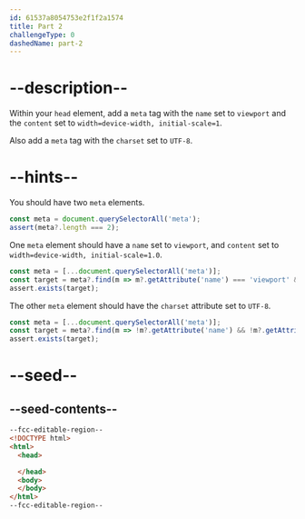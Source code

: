 ```yaml
---
id: 61537a8054753e2f1f2a1574
title: Part 2
challengeType: 0
dashedName: part-2
---
```


# --description--

Within your `head` element, add a `meta` tag with the `name` set to `viewport` and the `content` set to `width=device-width, initial-scale=1`.

Also add a `meta` tag with the `charset` set to `UTF-8`.

# --hints--

You should have two `meta` elements.

```js
const meta = document.querySelectorAll('meta');
assert(meta?.length === 2);
```

One `meta` element should have a `name` set to `viewport`, and `content` set to `width=device-width, initial-scale=1.0`.

```js
const meta = [...document.querySelectorAll('meta')];
const target = meta?.find(m => m?.getAttribute('name') === 'viewport' && m?.getAttribute('content').match(/width=device-width,\s?initial-scale=1(.0)?/) && !m?.getAttribute('charset'));
assert.exists(target);
```

The other `meta` element should have the `charset` attribute set to `UTF-8`.

```js
const meta = [...document.querySelectorAll('meta')];
const target = meta?.find(m => !m?.getAttribute('name') && !m?.getAttribute('content') && m?.getAttribute('charset') === 'UTF-8');
assert.exists(target);
```

# --seed--

## --seed-contents--

```html
--fcc-editable-region--
<!DOCTYPE html>
<html>
  <head>

  </head>
  <body>
  </body>
</html>
--fcc-editable-region--
```

```css

```

